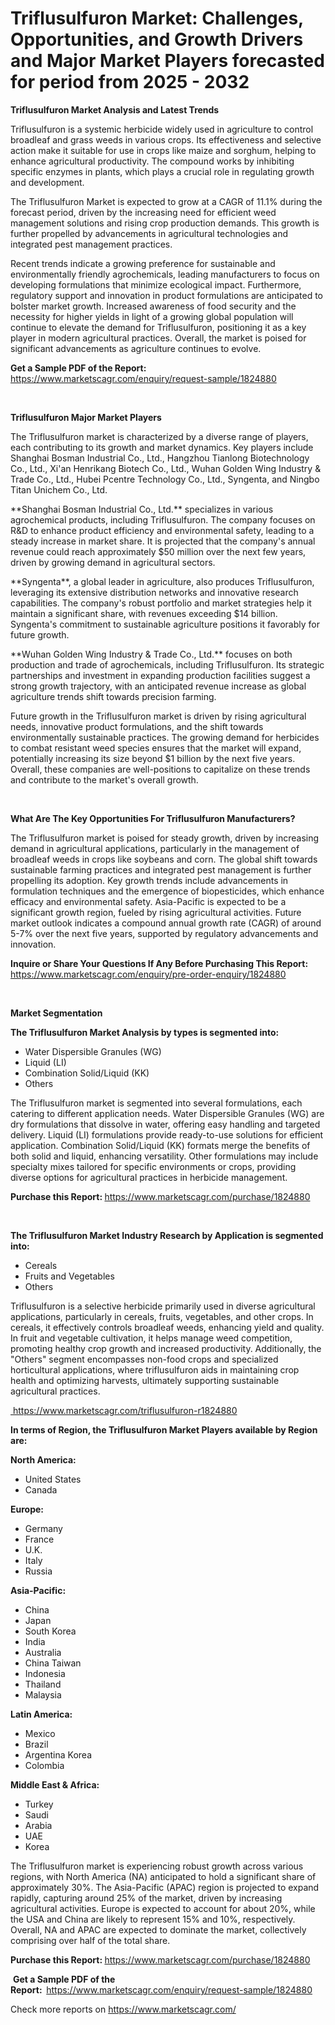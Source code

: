 <p><h1>Triflusulfuron Market: Challenges, Opportunities, and Growth Drivers and Major Market Players forecasted for period from 2025 - 2032</h1></p><p><strong>Triflusulfuron Market Analysis and Latest Trends</strong></p>
<p><p>Triflusulfuron is a systemic herbicide widely used in agriculture to control broadleaf and grass weeds in various crops. Its effectiveness and selective action make it suitable for use in crops like maize and sorghum, helping to enhance agricultural productivity. The compound works by inhibiting specific enzymes in plants, which plays a crucial role in regulating growth and development.</p><p>The Triflusulfuron Market is expected to grow at a CAGR of 11.1% during the forecast period, driven by the increasing need for efficient weed management solutions and rising crop production demands. This growth is further propelled by advancements in agricultural technologies and integrated pest management practices.</p><p>Recent trends indicate a growing preference for sustainable and environmentally friendly agrochemicals, leading manufacturers to focus on developing formulations that minimize ecological impact. Furthermore, regulatory support and innovation in product formulations are anticipated to bolster market growth. Increased awareness of food security and the necessity for higher yields in light of a growing global population will continue to elevate the demand for Triflusulfuron, positioning it as a key player in modern agricultural practices. Overall, the market is poised for significant advancements as agriculture continues to evolve.</p></p>
<p><strong>Get a Sample PDF of the Report:&nbsp;</strong> <a href="https://www.marketscagr.com/enquiry/request-sample/1824880?utm_campaign=3541&utm_medium=2&utm_source=Github&utm_content=ia&utm_term=01042025&utm_id=triflusulfuron">https://www.marketscagr.com/enquiry/request-sample/1824880</a></p>
<p>&nbsp;</p>
<p><strong>Triflusulfuron Major Market Players</strong></p>
<p><p>The Triflusulfuron market is characterized by a diverse range of players, each contributing to its growth and market dynamics. Key players include Shanghai Bosman Industrial Co., Ltd., Hangzhou Tianlong Biotechnology Co., Ltd., Xi'an Henrikang Biotech Co., Ltd., Wuhan Golden Wing Industry & Trade Co., Ltd., Hubei Pcentre Technology Co., Ltd., Syngenta, and Ningbo Titan Unichem Co., Ltd.</p><p>**Shanghai Bosman Industrial Co., Ltd.** specializes in various agrochemical products, including Triflusulfuron. The company focuses on R&D to enhance product efficiency and environmental safety, leading to a steady increase in market share. It is projected that the company's annual revenue could reach approximately $50 million over the next few years, driven by growing demand in agricultural sectors.</p><p>**Syngenta**, a global leader in agriculture, also produces Triflusulfuron, leveraging its extensive distribution networks and innovative research capabilities. The company's robust portfolio and market strategies help it maintain a significant share, with revenues exceeding $14 billion. Syngenta's commitment to sustainable agriculture positions it favorably for future growth.</p><p>**Wuhan Golden Wing Industry & Trade Co., Ltd.** focuses on both production and trade of agrochemicals, including Triflusulfuron. Its strategic partnerships and investment in expanding production facilities suggest a strong growth trajectory, with an anticipated revenue increase as global agriculture trends shift towards precision farming.</p><p>Future growth in the Triflusulfuron market is driven by rising agricultural needs, innovative product formulations, and the shift towards environmentally sustainable practices. The growing demand for herbicides to combat resistant weed species ensures that the market will expand, potentially increasing its size beyond $1 billion by the next five years. Overall, these companies are well-positions to capitalize on these trends and contribute to the market's overall growth.</p></p>
<p>&nbsp;</p>
<p><strong>What Are The Key Opportunities For Triflusulfuron Manufacturers?</strong></p>
<p><p>The Triflusulfuron market is poised for steady growth, driven by increasing demand in agricultural applications, particularly in the management of broadleaf weeds in crops like soybeans and corn. The global shift towards sustainable farming practices and integrated pest management is further propelling its adoption. Key growth trends include advancements in formulation techniques and the emergence of biopesticides, which enhance efficacy and environmental safety. Asia-Pacific is expected to be a significant growth region, fueled by rising agricultural activities. Future market outlook indicates a compound annual growth rate (CAGR) of around 5-7% over the next five years, supported by regulatory advancements and innovation.</p></p>
<p><strong>Inquire or Share Your Questions If Any Before Purchasing This Report:</strong> <a href="https://www.marketscagr.com/enquiry/pre-order-enquiry/1824880?utm_campaign=3541&utm_medium=2&utm_source=Github&utm_content=ia&utm_term=01042025&utm_id=triflusulfuron">https://www.marketscagr.com/enquiry/pre-order-enquiry/1824880</a></p>
<p>&nbsp;</p>
<p><strong>Market Segmentation</strong></p>
<p><strong>The Triflusulfuron Market Analysis by types is segmented into:</strong></p>
<p><ul><li>Water Dispersible Granules (WG)</li><li>Liquid (LI)</li><li>Combination Solid/Liquid (KK)</li><li>Others</li></ul></p>
<p><p>The Triflusulfuron market is segmented into several formulations, each catering to different application needs. Water Dispersible Granules (WG) are dry formulations that dissolve in water, offering easy handling and targeted delivery. Liquid (LI) formulations provide ready-to-use solutions for efficient application. Combination Solid/Liquid (KK) formats merge the benefits of both solid and liquid, enhancing versatility. Other formulations may include specialty mixes tailored for specific environments or crops, providing diverse options for agricultural practices in herbicide management.</p></p>
<p><strong>Purchase this Report:&nbsp;</strong><a href="https://www.marketscagr.com/purchase/1824880?utm_campaign=3541&utm_medium=2&utm_source=Github&utm_content=ia&utm_term=01042025&utm_id=triflusulfuron">https://www.marketscagr.com/purchase/1824880</a></p>
<p>&nbsp;</p>
<p><strong>The Triflusulfuron Market Industry Research by Application is segmented into:</strong></p>
<p><ul><li>Cereals</li><li>Fruits and Vegetables</li><li>Others</li></ul></p>
<p><p>Triflusulfuron is a selective herbicide primarily used in diverse agricultural applications, particularly in cereals, fruits, vegetables, and other crops. In cereals, it effectively controls broadleaf weeds, enhancing yield and quality. In fruit and vegetable cultivation, it helps manage weed competition, promoting healthy crop growth and increased productivity. Additionally, the "Others" segment encompasses non-food crops and specialized horticultural applications, where triflusulfuron aids in maintaining crop health and optimizing harvests, ultimately supporting sustainable agricultural practices.</p></p>
<p><a href="https://www.marketscagr.com/triflusulfuron-r1824880?utm_campaign=3541&utm_medium=2&utm_source=Github&utm_content=ia&utm_term=01042025&utm_id=triflusulfuron">&nbsp;https://www.marketscagr.com/triflusulfuron-r1824880</a></p>
<p><strong>In terms of Region, the Triflusulfuron Market Players available by Region are:</strong></p>
<p>
    <p> <strong> North America: </strong>
        <ul>
            <li>United States</li>
            <li>Canada</li>
        </ul>
        </p> 
    <p> <strong> Europe: </strong>
        <ul>
            <li>Germany</li>
            <li>France</li>
            <li>U.K.</li>
            <li>Italy</li>
            <li>Russia</li>
        </ul>
        </p> 
    <p> <strong> Asia-Pacific: </strong>
        <ul>
            <li>China</li>
            <li>Japan</li>
            <li>South Korea</li>
            <li>India</li>
            <li>Australia</li>
            <li>China Taiwan</li>
            <li>Indonesia</li>
            <li>Thailand</li>
            <li>Malaysia</li>
        </ul>
        </p> 
    <p> <strong> Latin America: </strong>
        <ul>
            <li>Mexico</li>
            <li>Brazil</li>
            <li>Argentina Korea</li>
            <li>Colombia</li>
        </ul>
        </p> 
    <p> <strong> Middle East & Africa: </strong>
        <ul>
            <li>Turkey</li>
            <li>Saudi</li>
            <li>Arabia</li>
            <li>UAE</li>
            <li>Korea</li>
        </ul>
    </p>
    </p>
<p><p>The Triflusulfuron market is experiencing robust growth across various regions, with North America (NA) anticipated to hold a significant share of approximately 30%. The Asia-Pacific (APAC) region is projected to expand rapidly, capturing around 25% of the market, driven by increasing agricultural activities. Europe is expected to account for about 20%, while the USA and China are likely to represent 15% and 10%, respectively. Overall, NA and APAC are expected to dominate the market, collectively comprising over half of the total share.</p></p>
<p><strong>Purchase this Report: </strong><a href="https://www.marketscagr.com/purchase/1824880?utm_campaign=3541&utm_medium=2&utm_source=Github&utm_content=ia&utm_term=01042025&utm_id=triflusulfuron">https://www.marketscagr.com/purchase/1824880</a></p>
<p>&nbsp;<strong>Get a Sample PDF of the Report:&nbsp;&nbsp;</strong><a href="https://www.marketscagr.com/enquiry/request-sample/1824880?utm_campaign=3541&utm_medium=2&utm_source=Github&utm_content=ia&utm_term=01042025&utm_id=triflusulfuron">https://www.marketscagr.com/enquiry/request-sample/1824880</a></p>
<p><strong></strong></p>
<p>Check more reports on <a href="https://www.marketscagr.com/?utm_campaign=3541&utm_medium=2&utm_source=Github&utm_content=ia&utm_term=01042025&utm_id=triflusulfuron">https://www.marketscagr.com/</a></p>